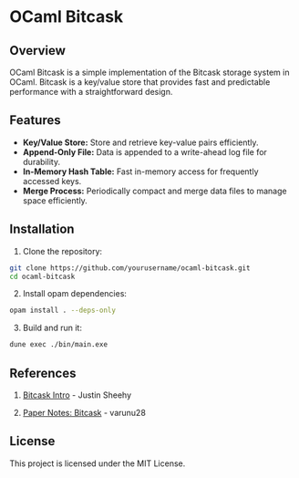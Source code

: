 # OCaml Bitcask

## Overview

OCaml Bitcask is a simple implementation of the Bitcask storage system in OCaml. Bitcask is a key/value store that provides fast and predictable performance with a straightforward design.

## Features

- **Key/Value Store:** Store and retrieve key-value pairs efficiently.
- **Append-Only File:** Data is appended to a write-ahead log file for durability.
- **In-Memory Hash Table:** Fast in-memory access for frequently accessed keys.
- **Merge Process:** Periodically compact and merge data files to manage space efficiently.

## Installation

1. Clone the repository:

  ```bash
  git clone https://github.com/yourusername/ocaml-bitcask.git
  cd ocaml-bitcask
  ```

2. Install opam dependencies:
  ```bash
  opam install . --deps-only  
  ```

3. Build and run it:
  ```bash
  dune exec ./bin/main.exe
  ```

## References

1. [Bitcask Intro](https://riak.com/assets/bitcask-intro.pdf) - Justin Sheehy

2. [Paper Notes: Bitcask](https://distributed-computing-musings.com/2023/01/paper-notes-bitcask-a-log-structured-hash-table-for-fast-key-value-data/) - varunu28

## License
This project is licensed under the MIT License.

